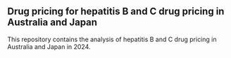 ## Drug pricing for hepatitis B and C drug pricing in Australia and Japan
This repository contains the analysis of hepatitis B and C drug pricing in Australia and Japan in 2024.
